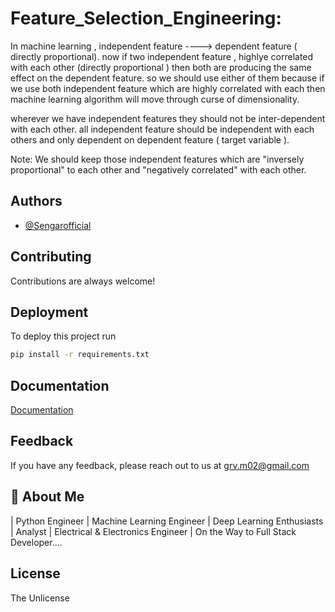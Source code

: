 # Feature_Selection_Engineering:

In machine learning , independent feature ----> dependent feature ( directly proportional). now if two independent feature , highlye correlated with each other (directly proportional ) then both are producing the same effect on the dependent feature. so we should use either of them because if we use both independent feature which are highly correlated with each then machine learning algorithm will move through curse of dimensionality.

wherever we have independent features they should not be inter-dependent with each other. all independent feature should be independent with each others and only dependent on dependent feature ( target variable ).

Note: We should keep those independent features which are "inversely proportional" to each other and "negatively correlated" with each other.

## Authors

- [@Sengarofficial](https://www.github.com/Sengarofficial)


## Contributing

Contributions are always welcome!


## Deployment

To deploy this project run

```bash
pip install -r requirements.txt
```


## Documentation

[Documentation](https://linktodocumentation)


## Feedback

If you have any feedback, please reach out to us at grv.m02@gmail.com


## 🚀 About Me
| Python Engineer | Machine Learning Engineer | Deep Learning Enthusiasts | Analyst | Electrical & Electronics Engineer | On the Way to Full Stack Developer....



## License 

The Unlicense 





